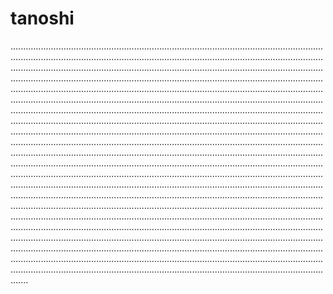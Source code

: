 # tanoshi
...............................................................................................................................................................................................................................................................................................................................................................................................................................................................................................................................................................................................................................................................................................................................................................................................................................................................................................................................................................................................................................................................................................................................................................................................................................................................................................................................................................................................................................................................................................................................................................................................................................................................................................................................................................................................................................................................................................................................................................................................................................................................................................................................................................................................................................................................................................................................................................................................................................................................................................................................................................................................................................................................................................................................................................................................................................................